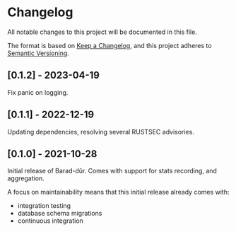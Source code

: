 # Changelog
All notable changes to this project will be documented in this file.

The format is based on [Keep a
Changelog](https://keepachangelog.com/en/1.0.0/), and this project adheres to
[Semantic Versioning](https://semver.org/spec/v2.0.0.html).

## [0.1.2] - 2023-04-19

Fix panic on logging.

## [0.1.1] - 2022-12-19

Updating dependencies, resolving several RUSTSEC advisories.

## [0.1.0] - 2021-10-28

Initial release of Barad-dûr. Comes with support for stats recording,
and aggregation.

A focus on maintainability means that this initial release already comes with:
- integration testing
- database schema migrations
- continuous integration
